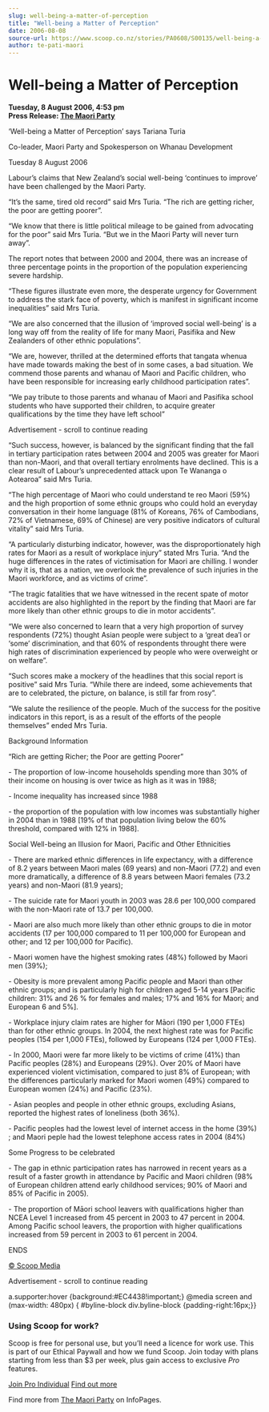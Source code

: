 ```yaml
---
slug: well-being-a-matter-of-perception
title: "Well-being a Matter of Perception"
date: 2006-08-08
source-url: https://www.scoop.co.nz/stories/PA0608/S00135/well-being-a-matter-of-perception.htm
author: te-pati-maori
---
```

Well-being a Matter of Perception
=================================

**Tuesday, 8 August 2006, 4:53 pm**  
**Press Release: [The Maori Party](https://info.scoop.co.nz/The_Maori_Party)**

‘Well-being a Matter of Perception’ says Tariana Turia

Co-leader, Maori Party and Spokesperson on Whanau Development

Tuesday 8 August 2006

Labour’s claims that New Zealand’s social well-being ‘continues to improve’ have been challenged by the Maori Party.

“It’s the same, tired old record” said Mrs Turia. “The rich are getting richer, the poor are getting poorer”.

“We know that there is little political mileage to be gained from advocating for the poor” said Mrs Turia. “But we in the Maori Party will never turn away”.

The report notes that between 2000 and 2004, there was an increase of three percentage points in the proportion of the population experiencing severe hardship.

“These figures illustrate even more, the desperate urgency for Government to address the stark face of poverty, which is manifest in significant income inequalities” said Mrs Turia.

“We are also concerned that the illusion of ‘improved social well-being’ is a long way off from the reality of life for many Maori, Pasifika and New Zealanders of other ethnic populations”.

“We are, however, thrilled at the determined efforts that tangata whenua have made towards making the best of in some cases, a bad situation. We commend those parents and whanau of Maori and Pacific children, who have been responsible for increasing early childhood participation rates”.

“We pay tribute to those parents and whanau of Maori and Pasifika school students who have supported their children, to acquire greater qualifications by the time they have left school”

Advertisement - scroll to continue reading





“Such success, however, is balanced by the significant finding that the fall in tertiary participation rates between 2004 and 2005 was greater for Maori than non-Maori, and that overall tertiary enrolments have declined. This is a clear result of Labour’s unprecedented attack upon Te Wananga o Aotearoa” said Mrs Turia.

“The high percentage of Maori who could understand te reo Maori (59%) and the high proportion of some ethnic groups who could hold an everyday conversation in their home language (81% of Koreans, 76% of Cambodians, 72% of Vietnamese, 69% of Chinese) are very positive indicators of cultural vitality” said Mrs Turia.

“A particularly disturbing indicator, however, was the disproportionately high rates for Maori as a result of workplace injury” stated Mrs Turia. “And the huge differences in the rates of victimisation for Maori are chilling. I wonder why it is, that as a nation, we overlook the prevalence of such injuries in the Maori workforce, and as victims of crime”.

“The tragic fatalities that we have witnessed in the recent spate of motor accidents are also highlighted in the report by the finding that Maori are far more likely than other ethnic groups to die in motor accidents”.

“We were also concerned to learn that a very high proportion of survey respondents (72%) thought Asian people were subject to a ‘great dea’l or ‘some’ discrimination, and that 60% of respondents throught there were high rates of discrimination experienced by people who were overweight or on welfare”.

“Such scores make a mockery of the headlines that this social report is positive” said Mrs Turia. “While there are indeed, some achievements that are to celebrated, the picture, on balance, is still far from rosy”.

“We salute the resilience of the people. Much of the success for the positive indicators in this report, is as a result of the efforts of the people themselves” ended Mrs Turia.

Background Information

“Rich are getting Richer; the Poor are getting Poorer”

\- The proportion of low-income households spending more than 30% of their income on housing is over twice as high as it was in 1988;

\- Income inequality has increased since 1988

\- the proportion of the population with low incomes was substantially higher in 2004 than in 1988 \[19% of that population living below the 60% threshold, compared with 12% in 1988\].

  
Social Well-being an Illusion for Maori, Pacific and Other Ethnicities

\- There are marked ethnic differences in life expectancy, with a difference of 8.2 years between Maori males (69 years) and non-Maori (77.2) and even more dramatically, a difference of 8.8 years between Maori females (73.2 years) and non-Maori (81.9 years);

\- The suicide rate for Maori youth in 2003 was 28.6 per 100,000 compared with the non-Maori rate of 13.7 per 100,000.

\- Maori are also much more likely than other ethnic groups to die in motor accidents (17 per 100,000 compared to 11 per 100,000 for European and other; and 12 per 100,000 for Pacific).

\- Maori women have the highest smoking rates (48%) followed by Maori men (39%);

\- Obesity is more prevalent among Pacific people and Maori than other ethnic groups; and is particularly high for children aged 5-14 years \[Pacific children: 31% and 26 % for females and males; 17% and 16% for Maori; and European 6 and 5%\].

\- Workplace injury claim rates are higher for Māori (190 per 1,000 FTEs) than for other ethnic groups. In 2004, the next highest rate was for Pacific peoples (154 per 1,000 FTEs), followed by Europeans (124 per 1,000 FTEs).

\- In 2000, Maori were far more likely to be victims of crime (41%) than Pacific peoples (28%) and Europeans (29%). Over 20% of Maori have experienced violent victimisation, compared to just 8% of European; with the differences particularly marked for Maori women (49%) compared to European women (24%) and Pacific (23%).

\- Asian peoples and people in other ethnic groups, excluding Asians, reported the highest rates of loneliness (both 36%).

\- Pacific peoples had the lowest level of internet access in the home (39%) ; and Maori peple had the lowest telephone access rates in 2004 (84%)

  
Some Progress to be celebrated

\- The gap in ethnic participation rates has narrowed in recent years as a result of a faster growth in attendance by Pacific and Maori children (98% of European children attend early childhood services; 90% of Maori and 85% of Pacific in 2005).

\- The proportion of Māori school leavers with qualifications higher than NCEA Level 1 increased from 45 percent in 2003 to 47 percent in 2004. Among Pacific school leavers, the proportion with higher qualifications increased from 59 percent in 2003 to 61 percent in 2004.

ENDS

[© Scoop Media](http://www.scoop.co.nz/about/terms.html)  

Advertisement - scroll to continue reading



a.supporter:hover {background:#EC4438!important;} @media screen and (max-width: 480px) { #byline-block div.byline-block {padding-right:16px;}}

### Using Scoop for work?

Scoop is free for personal use, but you’ll need a licence for work use. This is part of our Ethical Paywall and how we fund Scoop. Join today with plans starting from less than $3 per week, plus gain access to exclusive _Pro_ features.  
  
[Join Pro Individual](https://pro.scoop.co.nz/Individual/?from=ProIn24) [Find out more](https://pro.scoop.co.nz/using-scoop-for-work/?from=ProIn24)

Find more from [The Maori Party](https://info.scoop.co.nz/The_Maori_Party) on InfoPages.